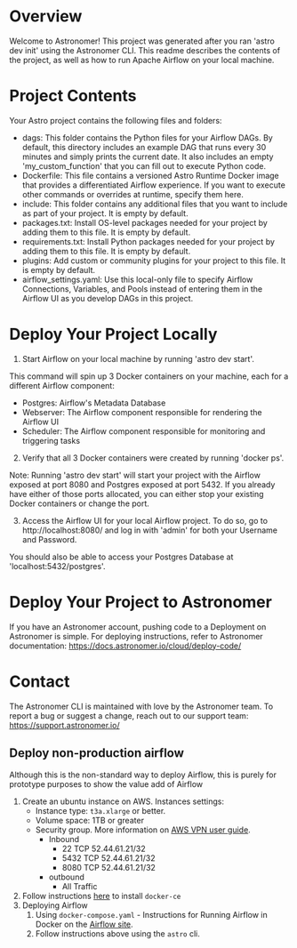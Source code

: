 Overview
========

Welcome to Astronomer! This project was generated after you ran 'astro dev init' using the Astronomer CLI. This readme describes the contents of the project, as well as how to run Apache Airflow on your local machine.

Project Contents
================

Your Astro project contains the following files and folders:

- dags: This folder contains the Python files for your Airflow DAGs. By default, this directory includes an example DAG that runs every 30 minutes and simply prints the current date. It also includes an empty 'my_custom_function' that you can fill out to execute Python code.
- Dockerfile: This file contains a versioned Astro Runtime Docker image that provides a differentiated Airflow experience. If you want to execute other commands or overrides at runtime, specify them here.
- include: This folder contains any additional files that you want to include as part of your project. It is empty by default.
- packages.txt: Install OS-level packages needed for your project by adding them to this file. It is empty by default.
- requirements.txt: Install Python packages needed for your project by adding them to this file. It is empty by default.
- plugins: Add custom or community plugins for your project to this file. It is empty by default.
- airflow_settings.yaml: Use this local-only file to specify Airflow Connections, Variables, and Pools instead of entering them in the Airflow UI as you develop DAGs in this project.

Deploy Your Project Locally
===========================

1. Start Airflow on your local machine by running 'astro dev start'.

This command will spin up 3 Docker containers on your machine, each for a different Airflow component:

- Postgres: Airflow's Metadata Database
- Webserver: The Airflow component responsible for rendering the Airflow UI
- Scheduler: The Airflow component responsible for monitoring and triggering tasks

2. Verify that all 3 Docker containers were created by running 'docker ps'.

Note: Running 'astro dev start' will start your project with the Airflow  exposed at port 8080 and Postgres exposed at port 5432. If you already have either of those ports allocated, you can either stop your existing Docker containers or change the port.

3. Access the Airflow UI for your local Airflow project. To do so, go to http://localhost:8080/ and log in with 'admin' for both your Username and Password.

You should also be able to access your Postgres Database at 'localhost:5432/postgres'.

Deploy Your Project to Astronomer
=================================

If you have an Astronomer account, pushing code to a Deployment on Astronomer is simple. For deploying instructions, refer to Astronomer documentation: https://docs.astronomer.io/cloud/deploy-code/

Contact
=======

The Astronomer CLI is maintained with love by the Astronomer team. To report a bug or suggest a change, reach out to our support team: https://support.astronomer.io/


## Deploy non-production airflow

Although this is the non-standard way to deploy Airflow, this is purely for prototype purposes to show the value add of Airflow

1. Create an ubuntu instance on AWS. Instances settings:
    * Instance type: `t3a.xlarge` or better.
    * Volume space: 1TB or greater
    * Security group. More information on [AWS VPN user guide](https://sagebionetworks.jira.com/wiki/spaces/IT/pages/1705246745/AWS+Client+VPN+User+Guide).
        * Inbound
            * 22 TCP 52.44.61.21/32
            * 5432 TCP 52.44.61.21/32
            * 8080 TCP 52.44.61.21/32
        * outbound
            * All Traffic
1. Follow instructions [here](https://docs.docker.com/engine/install/ubuntu/) to install `docker-ce`
1. Deploying Airflow
    1. Using `docker-compose.yaml` - Instructions for Running Airflow in Docker on the [Airflow site](https://airflow.apache.org/docs/apache-airflow/stable/howto/docker-compose/index.html).
    1. Follow instructions above using the `astro` cli.
